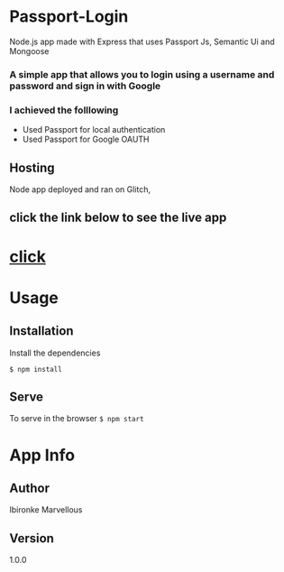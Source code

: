 # Passport-Login

Node.js app made with Express that uses  Passport Js, Semantic Ui and Mongoose 

### A simple app that allows you to login using a username and password and sign in with Google
### I achieved the folllowing
* Used Passport for local authentication
* Used Passport for Google OAUTH 


## Hosting 
Node app deployed and ran on Glitch, 

## click the link below to see the live app 
# [click](https://marvel-auth.glitch.me/)

# Usage
## Installation
Install the dependencies

``$ npm install``

## Serve
To serve in the browser
``$ npm start``


# App Info

## Author
Ibironke Marvellous

## Version
1.0.0



